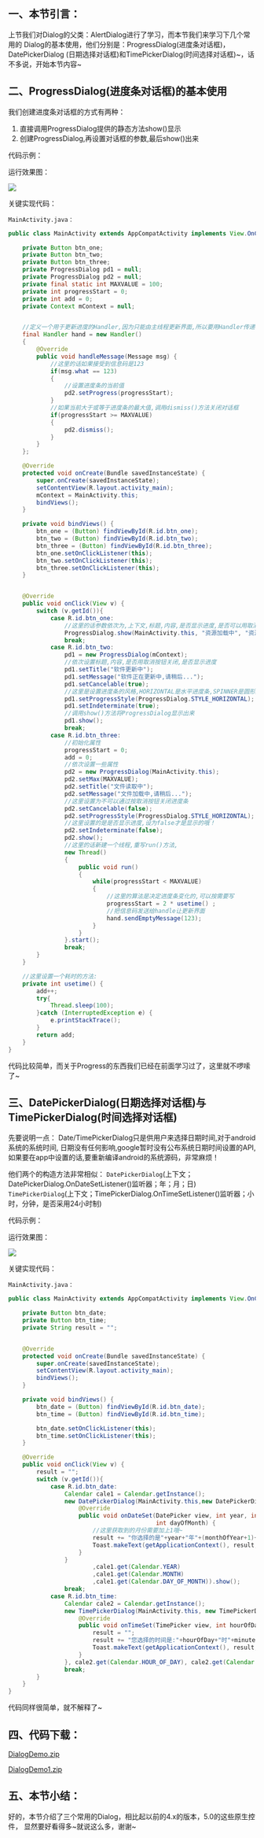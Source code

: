 ## 一、本节引言：
上节我们对Dialog的父类：AlertDialog进行了学习，而本节我们来学习下几个常用的 Dialog的基本使用，他们分别是：ProgressDialog(进度条对话框)，DatePickerDialog (日期选择对话框)和TimePickerDialog(时间选择对话框)~，话不多说，开始本节内容~


## 二、ProgressDialog(进度条对话框)的基本使用
我们创建进度条对话框的方式有两种：

1. 直接调用ProgressDialog提供的静态方法show()显示
2. 创建ProgressDialog,再设置对话框的参数,最后show()出来

代码示例：

运行效果图：

![](../img/widget-148.jpg)

关键实现代码：

`MainActivity.java：`
```java
public class MainActivity extends AppCompatActivity implements View.OnClickListener{

    private Button btn_one;
    private Button btn_two;
    private Button btn_three;
    private ProgressDialog pd1 = null;
    private ProgressDialog pd2 = null;
    private final static int MAXVALUE = 100;
    private int progressStart = 0;
    private int add = 0;
    private Context mContext = null;


    //定义一个用于更新进度的Handler,因为只能由主线程更新界面,所以要用Handler传递信息
    final Handler hand = new Handler()
    {
        @Override
        public void handleMessage(Message msg) {
            //这里的话如果接受到信息码是123
            if(msg.what == 123)
            {
                //设置进度条的当前值
                pd2.setProgress(progressStart);
            }
            //如果当前大于或等于进度条的最大值,调用dismiss()方法关闭对话框
            if(progressStart >= MAXVALUE)
            {
                pd2.dismiss();
            }
        }
    };

    @Override
    protected void onCreate(Bundle savedInstanceState) {
        super.onCreate(savedInstanceState);
        setContentView(R.layout.activity_main);
        mContext = MainActivity.this;
        bindViews();
    }

    private void bindViews() {
        btn_one = (Button) findViewById(R.id.btn_one);
        btn_two = (Button) findViewById(R.id.btn_two);
        btn_three = (Button) findViewById(R.id.btn_three);
        btn_one.setOnClickListener(this);
        btn_two.setOnClickListener(this);
        btn_three.setOnClickListener(this);
    }


    @Override
    public void onClick(View v) {
        switch (v.getId()){
            case R.id.btn_one:
                //这里的话参数依次为,上下文,标题,内容,是否显示进度,是否可以用取消按钮关闭
                ProgressDialog.show(MainActivity.this, "资源加载中", "资源加载中,请稍后...",false,true);
                break;
            case R.id.btn_two:
                pd1 = new ProgressDialog(mContext);
                //依次设置标题,内容,是否用取消按钮关闭,是否显示进度
                pd1.setTitle("软件更新中");
                pd1.setMessage("软件正在更新中,请稍后...");
                pd1.setCancelable(true);
                //这里是设置进度条的风格,HORIZONTAL是水平进度条,SPINNER是圆形进度条
                pd1.setProgressStyle(ProgressDialog.STYLE_HORIZONTAL);
                pd1.setIndeterminate(true);
                //调用show()方法将ProgressDialog显示出来
                pd1.show();
                break;
            case R.id.btn_three:
                //初始化属性
                progressStart = 0;
                add = 0;
                //依次设置一些属性
                pd2 = new ProgressDialog(MainActivity.this);
                pd2.setMax(MAXVALUE);
                pd2.setTitle("文件读取中");
                pd2.setMessage("文件加载中,请稍后...");
                //这里设置为不可以通过按取消按钮关闭进度条
                pd2.setCancelable(false);
                pd2.setProgressStyle(ProgressDialog.STYLE_HORIZONTAL);
                //这里设置的是是否显示进度,设为false才是显示的哦！
                pd2.setIndeterminate(false);
                pd2.show();
                //这里的话新建一个线程,重写run()方法,
                new Thread()
                {
                    public void run()
                    {
                        while(progressStart < MAXVALUE)
                        {
                            //这里的算法是决定进度条变化的,可以按需要写
                            progressStart = 2 * usetime() ;
                            //把信息码发送给handle让更新界面
                            hand.sendEmptyMessage(123);
                        }
                    }
                }.start();
                break;
        }
    }

    //这里设置一个耗时的方法:
    private int usetime() {
        add++;
        try{
            Thread.sleep(100);
        }catch (InterruptedException e) {
            e.printStackTrace();
        }
        return add;
    }
}
```

代码比较简单，而关于Progress的东西我们已经在前面学习过了，这里就不啰嗦了~


## 三、DatePickerDialog(日期选择对话框)与TimePickerDialog(时间选择对话框)
先要说明一点： Date/TimePickerDialog只是供用户来选择日期时间,对于android系统的系统时间, 日期没有任何影响,google暂时没有公布系统日期时间设置的API, 如果要在app中设置的话,要重新编译android的系统源码，非常麻烦！

他们两个的构造方法非常相似： `DatePickerDialog`(上下文；DatePickerDialog.OnDateSetListener()监听器；年；月；日)
`TimePickerDialog`(上下文；TimePickerDialog.OnTimeSetListener()监听器；小时，分钟，是否采用24小时制)

代码示例：

运行效果图：

![](../img/widget-149.jpg)

关键实现代码：

`MainActivity.java：`
```java
public class MainActivity extends AppCompatActivity implements View.OnClickListener{

    private Button btn_date;
    private Button btn_time;
    private String result = "";


    @Override
    protected void onCreate(Bundle savedInstanceState) {
        super.onCreate(savedInstanceState);
        setContentView(R.layout.activity_main);
        bindViews();
    }

    private void bindViews() {
        btn_date = (Button) findViewById(R.id.btn_date);
        btn_time = (Button) findViewById(R.id.btn_time);

        btn_date.setOnClickListener(this);
        btn_time.setOnClickListener(this);
    }

    @Override
    public void onClick(View v) {
        result = "";
        switch (v.getId()){
            case R.id.btn_date:
                Calendar cale1 = Calendar.getInstance();
                new DatePickerDialog(MainActivity.this,new DatePickerDialog.OnDateSetListener() {
                    @Override
                    public void onDateSet(DatePicker view, int year, int monthOfYear,
                                          int dayOfMonth) {
                        //这里获取到的月份需要加上1哦~
                        result += "你选择的是"+year+"年"+(monthOfYear+1)+"月"+dayOfMonth+"日";
                        Toast.makeText(getApplicationContext(), result, Toast.LENGTH_SHORT).show();
                    }
                }
                        ,cale1.get(Calendar.YEAR)
                        ,cale1.get(Calendar.MONTH)
                        ,cale1.get(Calendar.DAY_OF_MONTH)).show();
                break;
            case R.id.btn_time:
                Calendar cale2 = Calendar.getInstance();
                new TimePickerDialog(MainActivity.this, new TimePickerDialog.OnTimeSetListener() {
                    @Override
                    public void onTimeSet(TimePicker view, int hourOfDay, int minute) {
                        result = "";
                        result += "您选择的时间是:"+hourOfDay+"时"+minute+"分";
                        Toast.makeText(getApplicationContext(), result, Toast.LENGTH_SHORT).show();
                    }
                }, cale2.get(Calendar.HOUR_OF_DAY), cale2.get(Calendar.MINUTE), true).show();
                break;
        }
    }
}
```

代码同样很简单，就不解释了~


## 四、代码下载：
[DialogDemo.zip](../img/DialogDemo.zip)

[DialogDemo1.zip](../img/DialogDemo1.zip)


## 五、本节小结：
好的，本节介绍了三个常用的Dialog，相比起以前的4.x的版本，5.0的这些原生控件， 显然要好看得多~就说这么多，谢谢~